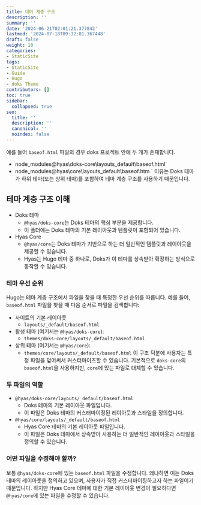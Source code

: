 ```yaml
---
title: 테마 계층 구조
description: ''
summary: ''
date: '2024-06-21T02:01:21.377842'
lastmod: '2024-07-18T09:32:01.367448'
draft: false
weight: 10
categories:
- StaticSite
tags:
- StaticSite
- Guide
- Hugo
- doks Theme
contributors: []
toc: true
sidebar:
  collapsed: true
seo:
  title: ''
  description: ''
  canonical: ''
  noindex: false
---
```

예를 들어 `baseof.html` 파일의 경우 doks 프로젝트 안에 두 개가 존재합니다.
- node_modules@hyas\\doks-core\\layouts_default\\baseof.html`
- node_modules@hyas\\core\\layouts_default\\baseof.htm
 `
이유는 Doks 테마가 하위 테마(또는 상위 테마)를 포함하여 테마 계층 구조를 사용하기 때문입니다.

## 테마 계층 구조 이해

-  Doks 테마
    - `@hyas/doks-core`는 Doks 테마의 핵심 부분을 제공합니다.
    - 이 폴더에는 Doks 테마의 기본 레이아웃과 템플릿이 포함되어 있습니다.
- Hyas Core
    - `@hyas/core`는 Doks 테마가 기반으로 하는 더 일반적인 템플릿과 레이아웃을 제공할 수 있습니다. 
    - Hyas는 Hugo 테마 중 하나로, Doks가 이 테마를 상속받아 확장하는 방식으로 동작할 수 있습니다.
### 테마 우선 순위
Hugo는 테마 계층 구조에서 파일을 찾을 때 특정한 우선 순위를 따릅니다. 예를 들어, `baseof.html` 파일을 찾을 때 다음 순서로 파일을 검색합니다:
- 사이트의 기본 레이아웃
    - `layouts/_default/baseof.html`
- 활성 테마 (여기서는 `@hyas/doks-core`):
    - `themes/doks-core/layouts/_default/baseof.html`
- 상위 테마 (여기서는 `@hyas/core`):
    - `themes/core/layouts/_default/baseof.html`
이 구조 덕분에 사용자는 특정 파일을 덮어써서 커스터마이즈할 수 있습니다. 
기본적으로 `doks-core`의 `baseof.html`을 사용하지만, `core`에 있는 파일로 대체할 수 있습니다.
### 두 파일의 역할
- `@hyas/doks-core/layouts/_default/baseof.html`
    - Doks 테마의 기본 레이아웃 파일입니다. 
    - 이 파일은 Doks 테마의 커스터마이징된 레이아웃과 스타일을 정의합니다.
- `@hyas/core/layouts/_default/baseof.html`
    - Hyas Core 테마의 기본 레이아웃 파일입니다. 
    - 이 파일은 Doks 테마에서 상속받아 사용하는 더 일반적인 레이아웃과 스타일을 정의할 수 있습니다.
### 어떤 파일을 수정해야 할까?
보통 `@hyas/doks-core`에 있는 `baseof.html` 파일을 수정합니다. 왜냐하면 이는 Doks 테마의 레이아웃을 정의하고 있으며, 사용자가 직접 커스터마이징하고자 하는 파일이기 때문입니다. 하지만 Hyas Core 테마에 대한 기본 레이아웃 변경이 필요하다면 `@hyas/core`에 있는 파일을 수정할 수 있습니다.
